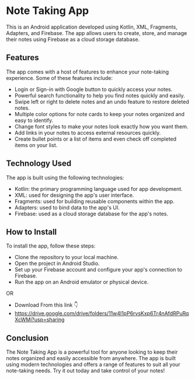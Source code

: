 # Note Taking App
This is an Android application developed using Kotlin, XML, Fragments, Adapters, and Firebase. The app allows users to create, store, and manage their notes using Firebase as a cloud storage database.

## Features
The app comes with a host of features to enhance your note-taking experience. Some of these features include:

- Login or Sign-in with Google button to quickly access your notes.
- Powerful search functionality to help you find notes quickly and easily.
- Swipe left or right to delete notes and an undo feature to restore deleted notes.
- Multiple color options for note cards to keep your notes organized and easy to identify.
- Change font styles to make your notes look exactly how you want them.
- Add links in your notes to access external resources quickly.
- Create bullet points or a list of items and even check off completed items on your list.

## Technology Used

The app is built using the following technologies:

- Kotlin: the primary programming language used for app development.
- XML: used for designing the app's user interface.
- Fragments: used for building reusable components within the app.
- Adapters: used to bind data to the app's UI.
- Firebase: used as a cloud storage database for the app's notes.
## How to Install
To install the app, follow these steps:

- Clone the repository to your local machine.
- Open the project in Android Studio.
- Set up your Firebase account and configure your app's connection to Firebase.
- Run the app on an Android emulator or physical device.

OR 
- Download From this link 👇
- https://drive.google.com/drive/folders/11w4l1pP6rvsKxp6Tr4nAfdRPuRqXcWMi?usp=sharing

## Conclusion
The Note Taking App is a powerful tool for anyone looking to keep their notes organized and easily accessible from anywhere. The app is built using modern technologies and offers a range of features to suit all your note-taking needs. Try it out today and take control of your notes!
